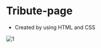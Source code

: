 # Tribute-page
* Created by using HTML and CSS


![1](https://user-images.githubusercontent.com/85007461/236781038-8974dea6-5f48-42b2-b7e3-49be315480ad.png)
